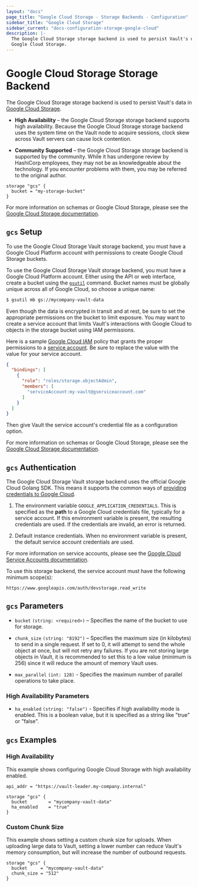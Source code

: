 ```yaml
---
layout: "docs"
page_title: "Google Cloud Storage - Storage Backends - Configuration"
sidebar_title: "Google Cloud Storage"
sidebar_current: "docs-configuration-storage-google-cloud"
description: |-
  The Google Cloud Storage storage backend is used to persist Vault's data in
  Google Cloud Storage.
---
```


# Google Cloud Storage Storage Backend

The Google Cloud Storage storage backend is used to persist Vault's data in
[Google Cloud Storage][gcs-docs].

- **High Availability** – the Google Cloud Storage storage backend supports high
  availability. Because the Google Cloud Storage storage backend uses the system
  time on the Vault node to acquire sessions, clock skew across Vault servers
  can cause lock contention.

- **Community Supported** – the Google Cloud Storage storage backend is
  supported by the community. While it has undergone review by HashiCorp
  employees, they may not be as knowledgeable about the technology. If you
  encounter problems with them, you may be referred to the original author.

```hcl
storage "gcs" {
  bucket = "my-storage-bucket"
}
```

For more information on schemas or Google Cloud Storage, please see the [Google
Cloud Storage documentation][gcs-docs].

## `gcs` Setup

To use the Google Cloud Storage Vault storage backend, you must have a Google
Cloud Platform account with permissions to create Google Cloud Storage buckets.

To use the Google Cloud Storage Vault storage backend, you must have a Google
Cloud Platform account. Either using the API or web interface, create a bucket
using the [`gsutil`][cloud-sdk] command. Bucket names must be globally unique
across all of Google Cloud, so choose a unique name:

```sh
$ gsutil mb gs://mycompany-vault-data
```

Even though the data is encrypted in transit and at rest, be sure to set the
appropriate permissions on the bucket to limit exposure. You may want to create
a service account that limits Vault's interactions with Google Cloud to objects
in the storage bucket using IAM permissions.

Here is a sample [Google Cloud IAM][iam] policy that grants the proper
permissions to a [service account][service-accounts]. Be sure to replace the
value with the value for your service account.

```json
{
  "bindings": [
    {
      "role": "roles/storage.objectAdmin",
      "members": [
        "serviceAccount:my-vault@gserviceaccount.com"
      ]
    }
  ]
}
```

Then give Vault the service account's credential file as a configuration option.

For more information on schemas or Google Cloud Storage, please see the [Google
Cloud Storage documentation][gcs-docs].

## `gcs` Authentication

The Google Cloud Storage Vault storage backend uses the official Google Cloud
Golang SDK. This means it supports the common ways of [providing credentials to
Google Cloud][cloud-creds].

1. The environment variable `GOOGLE_APPLICATION_CREDENTIALS`. This is specified
as the **path** to a Google Cloud credentials file, typically for a service
account. If this environment variable is present, the resulting credentials are
used. If the credentials are invalid, an error is returned.

1. Default instance credentials. When no environment variable is present, the
default service account credentials are used.

For more information on service accounts, please see the [Google Cloud Service
Accounts documentation][service-accounts].

To use this storage backend, the service account must have the following
minimum scope(s):

```text
https://www.googleapis.com/auth/devstorage.read_write
```

## `gcs` Parameters

- `bucket` `(string: <required>)` – Specifies the name of the bucket to use for
  storage.

- `chunk_size` `(string: "8192")` – Specifies the maximum size (in kilobytes) to
  send in a single request. If set to 0, it will attempt to send the whole
  object at once, but will not retry any failures. If you are not storing large
  objects in Vault, it is recommended to set this to a low value (minimum is
  256) since it will reduce the amount of memory Vault uses.

- `max_parallel` `(int: 128)` - Specifies the maximum number of parallel
  operations to take place.

### High Availability Parameters

- `ha_enabled` `(string: "false")` - Specifies if high availability mode is
  enabled. This is a boolean value, but it is specified as a string like "true"
  or "false".

## `gcs` Examples

### High Availability

This example shows configuring Google Cloud Storage with high availability
enabled.

```hcl
api_addr = "https://vault-leader.my-company.internal"

storage "gcs" {
  bucket        = "mycompany-vault-data"
  ha_enabled    = "true"
}
```

### Custom Chunk Size

This example shows setting a custom chunk size for uploads. When uploading large
data to Vault, setting a lower number can reduce Vault's memory consumption, but
will increase the number of outbound requests.

```hcl
storage "gcs" {
  bucket     = "mycompany-vault-data"
  chunk_size = "512"
}
```

[cloud-creds]: https://cloud.google.com/docs/authentication/production#providing_credentials_to_your_application
[cloud-sdk]: https://cloud.google.com/sdk/downloads
[gcs-docs]: https://cloud.google.com/storage/docs/
[iam]: https://cloud.google.com/iam/docs/
[service-accounts]: https://cloud.google.com/compute/docs/access/service-accounts
